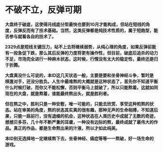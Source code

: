 不破不立，反弹可期
====



**大盘终于破底，这使得月线底分型最快也要到10月才能构成，但站在短线的角度，反弹反而有了技术基础。当然，这类反弹都是纯技术性质的，属于短跑型，能否参与就看各自的技术了。**

**2329点是短线关键压力，站不上去将继续弱势，从纯心理的角度，如果反弹前能有一段急促下跌，那么其后反弹的力度将更有操作性，但目前，破底后追杀的动力不足，市场完全进行一种麻木状态，这时候，行情没有太大的稳定性，最终还是归于折腾。**

**大盘真没什么可说的，本ID这几天状态一般，主要是要和坐骨神经斗争，暂时是棋逢对手，还没分胜负。人生中最难熬的大概就是这种状态了，首先你不知道平衡什么时候打破，而你又不能松懈，否则平衡马上就破了，所以只能熬着。这就如同现在的大盘，就是熬着，谁能最终熬出头，就是胜利者。**

**但在熬之中，胜利只是一种安慰，唯一可能的，只能去欣赏、享受这种煎熬的状态。站在审美的角度，熬的状态其实真的很有趣，那种无声的生命相搏，不知道后果，只能一路前行，没有退缩的机会，这种状态在人类历史中成就了无数的奇迹，想想贝多芬，几十年不断严重的耳聋，一种没有边际的熬，最终成就了最伟大的作品。真正的作品，都是生命熬出来的汁液，所以才如此纯美。**

**本ID别无选择地一定继续熬下去，坐骨神经、癌症等等一一熬破，好一场生命的游戏。**
